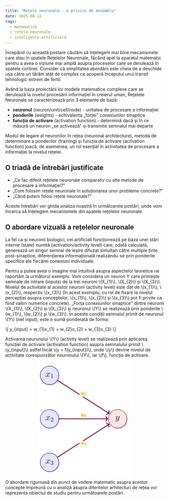 ```yaml
---
title: "Rețele neuronale - o privire de ansamblu"
date: 2025-08-12
tags:
  - matematică
  - retele-neuronale
  - inteligenta-artificială
---
```


<script>
window.MathJax = {
  tex: {
    inlineMath: [['$', '$'], ['\\(', '\\)']],
    displayMath: [['$$', '$$'], ['\\[', '\\]']],
    processEscapes: true,
    tags: 'ams'
  },
  options: {
    processHtmlClass: 'arithmatex'
  }
};
</script>
<script src="https://cdn.jsdelivr.net/npm/mathjax@3/es5/tex-mml-chtml.js"></script>



Începând cu această postare căutăm să înțelegem mai bine mecanismele care stau în spatele Rețelelor Neuronale, făcând apel la aparatul matematic pentru a avea o viziune mai amplă asupra proceselor care se derulează în spatele cortinei. Consider că simplitatea abordării este cheia de a deschide ușa către un tărâm atât de complex ce acoperă începutul unui transit tehnologic extrem de fertil.

Având la baza proiectării lor modele matematice complexe care se derulează la nivelul procesării informației în creierul uman, Rețelele Neuronale se caracterizează prin 3 elemente de bază:

- **neuronul** (neuron/unit/cell/node) - unitatea de procesare a informației
- **ponderile** (weights) - echivalenta „forței" conexiunilor sinaptice  
- **funcția de activare** (activation function) - determină dacă și în ce măsură un neuron „se activează" și transmite semnalul mai departe

Modul de legare al neuronilor în rețea (neuronal architecture), metoda de determinare a ponderilor (training) și funcția de activare (activation function) joacă, de asemenea, un rol esențial în activitatea de procesare a informației la nivelul rețelei.

## O triadă de întrebări justificate

- „Ce fac diferit rețelele neuronale comparativ cu alte metode de procesare a informației?"
- „Cum folosim rețele neuronale în soluționarea unor probleme concrete?"
- „Când putem folosi rețele neuronale?"

Aceste întrebări vor ghida analiza noastră în următoarele postări, unde vom încerca să înțelegem mecanismele din spatele rețelelor neuronale.

## O abordare vizuală a rețelelor neuronale

La fel ca și neuronii biologici, cei artificiali funcționează pe baza unei stări interne (state) numită (activation/activity level) care, odată calculată, generează un singur semnal de ieșire difuzat simultan către multiple ținte post-sinaptice, diferențierea informațională realizându-se prin ponderile specifice ale fiecărei conexiuni individuale.

Pentru a putea avea o imagine mai intuitivă asupra aspectelor teoretice ne raportăm la următorul exemplu. Vom considera un neuron Y care primește semnale de intrare (inputs) de la trei neuroni \\(X_{1}\\), \\(X_{2}\\) și \\(X_{3}\\). Nivelul de activitate al acestor neuroni (activity level) este dat de \\(x_{1}\\), \\(x_{2}\\), respectiv \\(x_{3}\\) (în acest exemplu, cu rol de fixare la nivelul percepției asupra conceptelor, \\(x_{1}\\), \\(x_{2}\\) și \\(x_{3}\\) pot fi privite ca fiind valori numerice concrete). „Forța conexiunilor sinaptice" dintre neuronii  \\(X_{1}\\), \\(X_{2}\\) și \\(X_{3}\\) și neuronul \\(Y\\) se realizează prin ponderile  \\(w_{1}\\), \\(w_{2}\\) și \\(w_{3}\\). În aceste condiții semnalul primit de neuronul \\(Y\\) (net input), este o sumă ponderată de forma:

\\[
y_{input} = w_{1}x_{1} + w_{2}x_{2} + w_{3}x_{3}
\\]

Activarea neuronului \\(Y\\) (activity level) se realizează prin aplicarea funcției de activare (activation function) asupra semnalului primit \\(y_{input}\\) astfel încât \\(y = f(y_{input})\\), unde \\(y\\) devine nivelul de activitate corespunzător neuronului \\(Y\\), iar \\(f\\), funcția de activare.

<img src="/images/incercare.png" alt="Rețea Neurală" style="width: 300px; height: auto; display: block; margin: 0 auto;">

O abordare riguroasă din punct de vedere matematic asupra acestor concepte împreună cu o analiză asupra diferitelor arhitecturi de rețea vor reprezenta obiectul de studiu pentru următoarele postări.
